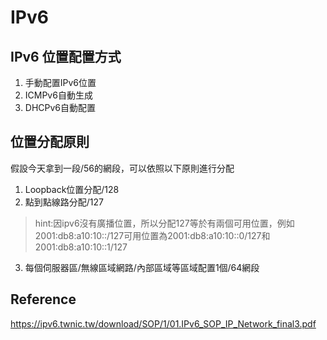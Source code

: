 # IPv6 #

## IPv6 位置配置方式 ##

1. 手動配置IPv6位置
2. ICMPv6自動生成
3. DHCPv6自動配置

## 位置分配原則 ##

假設今天拿到一段/56的網段，可以依照以下原則進行分配

1. Loopback位置分配/128
2. 點到點線路分配/127

>hint:因ipv6沒有廣播位置，所以分配127等於有兩個可用位置，例如2001:db8:a10:10::/127可用位置為2001:db8:a10:10::0/127和2001:db8:a10:10::1/127

3. 每個伺服器區/無線區域網路/內部區域等區域配置1個/64網段


## Reference ## 

https://ipv6.twnic.tw/download/SOP/1/01.IPv6_SOP_IP_Network_final3.pdf